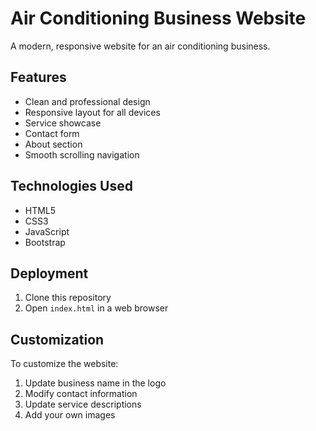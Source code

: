 # Air Conditioning Business Website

A modern, responsive website for an air conditioning business.

## Features

- Clean and professional design
- Responsive layout for all devices
- Service showcase
- Contact form
- About section
- Smooth scrolling navigation

## Technologies Used

- HTML5
- CSS3
- JavaScript
- Bootstrap

## Deployment

1. Clone this repository
2. Open `index.html` in a web browser

## Customization

To customize the website:
1. Update business name in the logo
2. Modify contact information
3. Update service descriptions
4. Add your own images
